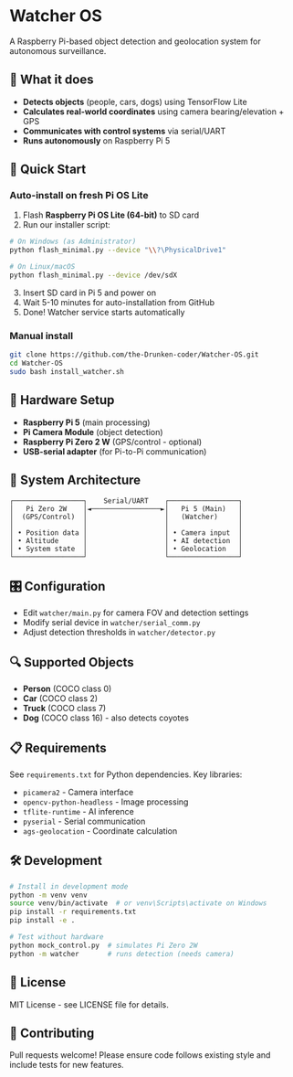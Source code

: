 # Watcher OS

A Raspberry Pi-based object detection and geolocation system for autonomous surveillance.

## 🎯 What it does

- **Detects objects** (people, cars, dogs) using TensorFlow Lite
- **Calculates real-world coordinates** using camera bearing/elevation + GPS
- **Communicates with control systems** via serial/UART
- **Runs autonomously** on Raspberry Pi 5

## 🚀 Quick Start

### Auto-install on fresh Pi OS Lite

1. Flash **Raspberry Pi OS Lite (64-bit)** to SD card
2. Run our installer script:

```bash
# On Windows (as Administrator)
python flash_minimal.py --device "\\?\PhysicalDrive1"

# On Linux/macOS  
python flash_minimal.py --device /dev/sdX
```

3. Insert SD card in Pi 5 and power on
4. Wait 5-10 minutes for auto-installation from GitHub
5. Done! Watcher service starts automatically

### Manual install

```bash
git clone https://github.com/the-Drunken-coder/Watcher-OS.git
cd Watcher-OS
sudo bash install_watcher.sh
```

## 🔧 Hardware Setup

- **Raspberry Pi 5** (main processing)
- **Pi Camera Module** (object detection)
- **Raspberry Pi Zero 2 W** (GPS/control - optional)
- **USB-serial adapter** (for Pi-to-Pi communication)

## 📡 System Architecture

```
┌─────────────────┐    Serial/UART    ┌─────────────────┐
│   Pi Zero 2W    │◄─────────────────►│   Pi 5 (Main)   │
│  (GPS/Control)  │                   │   (Watcher)     │
│                 │                   │                 │
│ • Position data │                   │ • Camera input  │
│ • Altitude      │                   │ • AI detection  │
│ • System state  │                   │ • Geolocation   │
└─────────────────┘                   └─────────────────┘
```

## 🎛️ Configuration

- Edit `watcher/main.py` for camera FOV and detection settings
- Modify serial device in `watcher/serial_comm.py` 
- Adjust detection thresholds in `watcher/detector.py`

## 🔍 Supported Objects

- **Person** (COCO class 0)
- **Car** (COCO class 2) 
- **Truck** (COCO class 7)
- **Dog** (COCO class 16) - also detects coyotes

## 📋 Requirements

See `requirements.txt` for Python dependencies. Key libraries:
- `picamera2` - Camera interface
- `opencv-python-headless` - Image processing  
- `tflite-runtime` - AI inference
- `pyserial` - Serial communication
- `ags-geolocation` - Coordinate calculation

## 🛠️ Development

```bash
# Install in development mode
python -m venv venv
source venv/bin/activate  # or venv\Scripts\activate on Windows
pip install -r requirements.txt
pip install -e .

# Test without hardware
python mock_control.py  # simulates Pi Zero 2W
python -m watcher       # runs detection (needs camera)
```

## 📄 License

MIT License - see LICENSE file for details.

## 🤝 Contributing

Pull requests welcome! Please ensure code follows existing style and include tests for new features. 